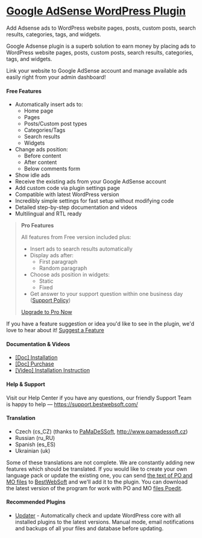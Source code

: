 <a href="https://bestwebsoft.com/products/wordpress/plugins/google-adsense/" target=_blank>Google AdSense WordPress Plugin</a>
========================

Add Adsense ads to WordPress website pages, posts, custom posts, search results, categories, tags, and widgets.

<p>Google Adsense plugin is a superb solution to earn money by placing ads to WordPress website pages, posts, custom posts, search results, categories, tags, and widgets.</p>

<p>Link your website to Google AdSense account and manage available ads easily right from your admin dashboard!</p>


<div class='video'></div>


<h4>Free Features</h4>

<ul>
<li>Automatically insert ads to:

<ul>
<li>Home page</li>
<li>Pages</li>
<li>Posts/Custom post types</li>
<li>Categories/Tags</li>
<li>Search results</li>
<li>Widgets</li>
</ul></li>
<li>Change ads position:

<ul>
<li>Before content</li>
<li>After content</li>
<li>Below comments form</li>
</ul></li>
<li>Show idle ads </li>
<li>Receive the existing ads from your Google AdSense account</li>
<li>Add custom code via plugin settings page</li>
<li>Compatible with latest WordPress version</li>
<li>Incredibly simple settings for fast setup without modifying code</li>
<li>Detailed step-by-step documentation and videos</li>
<li>Multilingual and RTL ready</li>
</ul>

<blockquote>
  <p><strong>Pro Features</strong></p>
  
  <p>All features from Free version included plus:</p>
  
  <ul>
  <li>Insert ads to search results automatically </li>
  <li>Display ads after:
  
  <ul>
  <li>First paragraph</li>
  <li>Random paragraph</li>
  </ul></li>
  <li>Choose ads position in widgets:
  
  <ul>
  <li>Static</li>
  <li>Fixed</li>
  </ul></li>
  <li>Get answer to your support question within one business day (<a href="https://bestwebsoft.com/support-policy/">Support Policy</a>)</li>
  </ul>
  
  <p><a href="https://bestwebsoft.com/products/wordpress/plugins/google-adsense/?k=b68fe7a44579f45545bd6e7556143e9a">Upgrade to Pro Now</a></p>
</blockquote>

<p>If you have a feature suggestion or idea you'd like to see in the plugin, we'd love to hear about it! <a href="https://support.bestwebsoft.com/hc/en-us/requests/new">Suggest a Feature</a></p>

<h4>Documentation &#38; Videos</h4>

<ul>
<li><a href="https://docs.google.com/document/d/1-hvn6WRvWnOqj5v5pLUk7Awyu87lq5B_dO-Tv-MC9JQ/">[Doc] Installation</a></li>
<li><a href="https://docs.google.com/document/d/1EUdBVvnm7IHZ6y0DNyldZypUQKpB8UVPToSc_LdOYQI/">[Doc] Purchase</a></li>
<li><a href="https://www.youtube.com/watch?v=Nkp267vxZ84">[Video] Installation Instruction</a></li>
</ul>

<h4>Help &#38; Support</h4>

<p>Visit our Help Center if you have any questions, our friendly Support Team is happy to help &#8212; <a href="https://support.bestwebsoft.com/">https://support.bestwebsoft.com/</a></p>

<h4>Translation</h4>

<ul>
<li>Czech (cs_CZ) (thanks to <a href="mailto:info@pamadessoft.cz">PaMaDeSSoft</a>, <a href="http://www.pamadessoft.cz" rel="nofollow">http://www.pamadessoft.cz</a>)</li>
<li>Russian (ru_RU)</li>
<li>Spanish (es_ES)</li>
<li>Ukrainian (uk)</li>
</ul>

<p>Some of these translations are not complete. We are constantly adding new features which should be translated. If you would like to create your own language pack or update the existing one, you can send <a href="https://codex.wordpress.org/Translating_WordPress">the text of PO and MO files</a> to <a href="https://support.bestwebsoft.com/hc/en-us/requests/new">BestWebSoft</a> and we'll add it to the plugin. You can download the latest version of the program for work with PO and MO <a href="https://www.poedit.net/download.php">files Poedit</a>.</p>

<h4>Recommended Plugins</h4>

<ul>
<li><a href="https://bestwebsoft.com/products/wordpress/plugins/updater/?k=9bfbc38d14047beca03dbc74f96cc135">Updater</a> - Automatically check and update WordPress core with all installed plugins to the latest versions. Manual mode, email notifications and backups of all your files and database before updating.</li>
</ul>